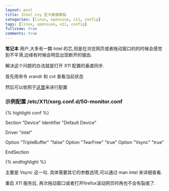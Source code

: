 ```yaml
---
layout: post
title: Intel ivy 显卡画面撕裂
categories: [linux, opensuse, x11, config]
tags: [linux, opensuse, x11, config]
fullview: true
comments: true
---
```


**笔记本** 用户,大多有一顆 Intel 的芯,但是在浏览网页或者拖动窗口的的时候会感觉到不平滑,边缘有时候会明显出现断开的锯齿.

解决这个问题的办法就是打开 X11 配置的垂直同步.

首先用命令 xrandr 和 cvt 查看当前状态

然后可以依照于[这里](https://en.opensuse.org/SDB:Configuring_graphics_cards_and_monitor_settings)来进行配置

### 示例配置 /etc/X11/xorg.conf.d/50-monitor.conf

{% highlight conf %}


Section "Device"
  Identifier "Default Device"

  Driver "intel"

  Option "TripleBuffer" "false"
  Option "TearFree" "true"
  Option "Vsync" "true"

EndSection

{% endhighlight %}


主要是 Vsync 这一句. 具体需要其它的参数选项,可以通过 man intel 来详细查看.

重启 X11 服务后, 再次拖动窗口或者打开firefox滚动网页时再也不会有裂痕了.


